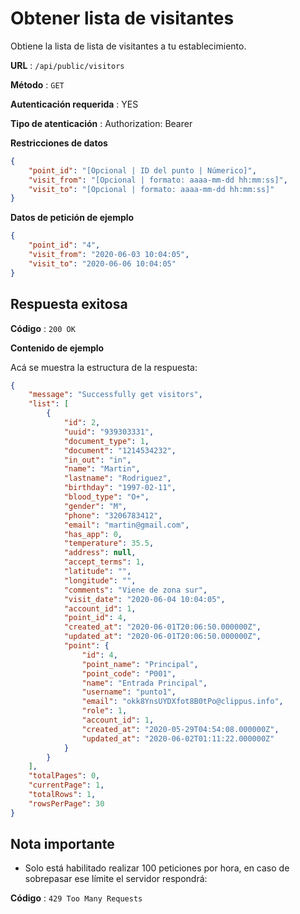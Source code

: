 # Obtener lista de visitantes

Obtiene la lista de lista de visitantes a tu establecimiento.

**URL** : `/api/public/visitors`

**Método** : `GET`

**Autenticación requerida** : YES

**Tipo de atenticación** : Authorization: Bearer <token>

**Restricciones de datos**

```json
{
    "point_id": "[Opcional | ID del punto | Númerico]",
    "visit_from": "[Opcional | formato: aaaa-mm-dd hh:mm:ss]",
    "visit_to": "[Opcional | formato: aaaa-mm-dd hh:mm:ss]"
}
```

**Datos de petición de ejemplo**

```json
{
    "point_id": "4",
    "visit_from": "2020-06-03 10:04:05",
    "visit_to": "2020-06-06 10:04:05"
}
```


## Respuesta exitosa

**Código** : `200 OK`

**Contenido de ejemplo**

Acá se muestra la estructura de la respuesta:

```json
{
    "message": "Successfully get visitors",
    "list": [
        {
            "id": 2,
            "uuid": "939303331",
            "document_type": 1,
            "document": "1214534232",
            "in_out": "in",
            "name": "Martin",
            "lastname": "Rodriguez",
            "birthday": "1997-02-11",
            "blood_type": "O+",
            "gender": "M",
            "phone": "3206783412",
            "email": "martin@gmail.com",
            "has_app": 0,
            "temperature": 35.5,
            "address": null,
            "accept_terms": 1,
            "latitude": "",
            "longitude": "",
            "comments": "Viene de zona sur",
            "visit_date": "2020-06-04 10:04:05",
            "account_id": 1,
            "point_id": 4,
            "created_at": "2020-06-01T20:06:50.000000Z",
            "updated_at": "2020-06-01T20:06:50.000000Z",
            "point": {
                "id": 4,
                "point_name": "Principal",
                "point_code": "P001",
                "name": "Entrada Principal",
                "username": "punto1",
                "email": "okk8YnsUYDXfot8B0tPo@clippus.info",
                "role": 1,
                "account_id": 1,
                "created_at": "2020-05-29T04:54:08.000000Z",
                "updated_at": "2020-06-02T01:11:22.000000Z"
            }
        }
    ],
    "totalPages": 0,
    "currentPage": 1,
    "totalRows": 1,
    "rowsPerPage": 30
}
```

## Nota importante

* Solo está habilitado realizar 100 peticiones por hora, en caso de sobrepasar ese límite el servidor respondrá:

**Código** : `429 Too Many Requests`